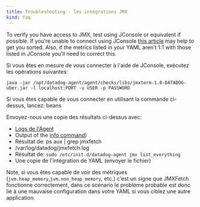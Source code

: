 ```yaml
---
title: Troubleshooting - les intégrations JMX
kind: faq
---
```


To verify you have access to JMX, test using JConsole or equivalent if possible. If you're unable to connect using JConsole [this article][1] may help to get you sorted. Also, if the metrics listed in your YAML aren't 1:1 with those listed in JConsole you'll need to correct this.

Si vous êtes en mesure de vous connecter à l'aide de JConsole, exécutez les opérations suivantes:

```
java -jar /opt/datadog-agent/agent/checks/libs/jmxterm-1.0-DATADOG-uber.jar -l localhost:PORT -u USER -p PASSWORD
```

Si vous êtes capable de vous connecter en utilisant la commande ci-dessus, lancez: beans

Envoyez-nous une copie des résultats ci-dessus avec:

* [Logs de l'Agent][2]
* Output of the [info command][3])
* Résultat de: ps aux | grep jmxfetch
* /var/log/datadog/jmxfetch.log
* Résultat de: `sudo /etc/init.d/datadog-agent jmx list_everything`
* Une copie de l'intégration de YAML (envoyer le fichier)

Note, si vous êtes capable de voir des métriques (`jvm.heap_memory`,`jvm.non_heap_memory`, etc.) c'est un signe que JMXFetch fonctionne correctement, dans ce scénario le problème probable est donc lié à une mauvaise configuration dans votre YAML si vous ciblez une autre application.

[1]: https://docs.oracle.com/javase/8/docs/technotes/guides/management/faq.html
[2]: /agent/faq/send-logs-and-configs-to-datadog-via-flare-command
[3]: /agent/faq/agent-status-and-information
